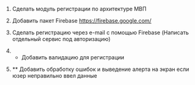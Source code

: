 1. Сделать модуль регистрации по архитектуре МВП
2. Добавить пакет Firebase https://firebase.google.com/
3. Сделать регистрацию через e-mail с помощью Firebase (Написать отдельный сервис под авторизацию)

4. * Добавить валидацию для регистрации
5. ** Добавить обработку ошибок и выведение алерта на экран если юзер неправильно ввел данные
